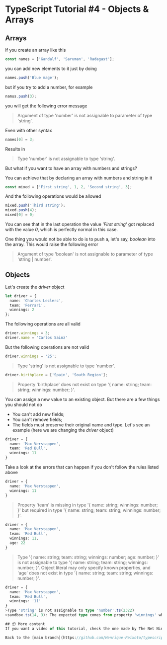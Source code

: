 # TypeScript Tutorial #4 - Objects & Arrays

## Arrays
If you create an array like this
```ts
const names = ['Gandalf', 'Saruman', 'Radagast'];
```
you can add new elements to it just by doing
```ts
names.push('Blue mage');
```
but if you try to add a number, for example
```ts
namus.push(3);
```
you will get the following error message
>Argument of type 'number' is not assignable to parameter of type 'string'.

Even with other syntax
```ts
names[0] = 3;
```
Results in
>Type 'number' is not assignable to type 'string'.

But what if you want to have an array with numbers and strings?

You can achieve that by declaring an array with numbers and string in it
```ts
const mixed = ['First string', 1, 2, 'Second string', 3];
```
And the following operations would be allowed
```ts
mixed.push('Third string');
mixed.push(4);
mixed[0] = 0;
```
You can see that in the last operation the value <i>'First string'</i> got replaced with the value <i>0</i>, which is perfectly normal in this case.

One thing you would not be able to do is to push a, let's say, <i>boolean</i> into the array. This would raise the following error
>Argument of type 'boolean' is not assignable to parameter of type 'string | number'.

## Objects
Let's create the <i>driver</i> object
```ts
let driver = {
  name: 'Charles Leclerc',
  team: 'Ferrari',
  winnings: 2
};
```
The following operations are all valid
```ts
driver.winnings = 3;
driver.name = 'Carlos Sainz'
```
But the following operations are not valid
```ts
driver.winnings = '25';
```
>Type 'string' is not assignable to type 'number'.
```ts
driver.birthplace = ['Spain', 'South Region'];
```
>Property 'birthplace' does not exist on type '{ name: string; team: string; winnings: number; }'.

You can assign a new value to an existing object. But there are a few things you should not do
* You can't add new fields;
* You can't remove fields;
* The fields must preserve their original name and type.
Let's see an example (here we are changing the <i>driver</i> object)
```ts
driver = {
  name: 'Max Verstappen',
  team: 'Red Bull',
  winnings: 11
}
```
Take a look at the errors that can happen if you don't follow the rules listed above
```ts
driver = {
  name: 'Max Verstappen',
  winnings: 11
}
```
>Property 'team' is missing in type '{ name: string; winnings: number; }' but required in type '{ name: string; team: string; winnings: number; }'.
```ts
driver = {
  name: 'Max Verstappen',
  team: 'Red Bull',
  winnings: 11,
  age: 22
}
```
>Type '{ name: string; team: string; winnings: number; age: number; }' is not assignable to type '{ name: string; team: string; winnings: number; }'.
>Object literal may only specify known properties, and 'age' does not exist in type '{ name: string; team: string; winnings: number; }'.
```ts
driver = {
  name: 'Max Verstappen',
  team: 'Red Bull',
  winnings: '11'
}
>Type 'string' is not assignable to type 'number'.ts(2322)
>sandbox.ts(14, 3): The expected type comes from property 'winnings' which is declared here on type '{ name: string; team: string; winnings: number; }'

## 📦 More content
If you want a video of this tutorial, check the one made by The Net Ninja: [TypeScript Tutorial #4 - Objects & Arrays](https://www.youtube.com/watch?v=157NopQ-chU&list=PL4cUxeGkcC9gUgr39Q_yD6v-bSyMwKPUI&index=4)

Back to the [main branch](https://github.com/Henrique-Peixoto/typescript-the-net-ninja).